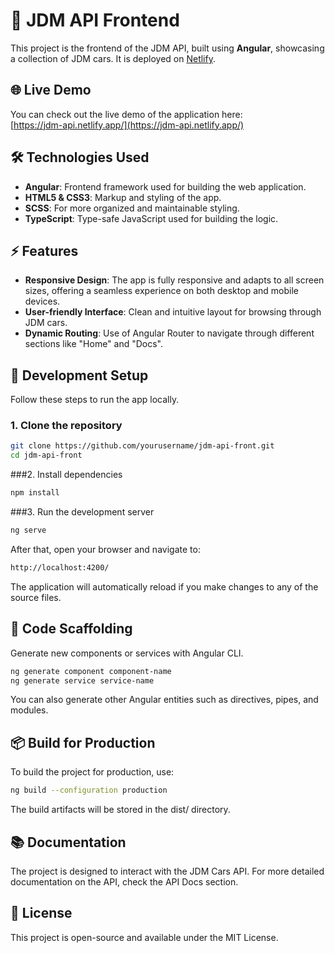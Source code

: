 # 🚗 JDM API Frontend

This project is the frontend of the JDM API, built using **Angular**, showcasing a collection of JDM cars. It is deployed on [Netlify](https://jdm-api.netlify.app/).

## 🌐 Live Demo

You can check out the live demo of the application here:  
[https://jdm-api.netlify.app/](https://jdm-api.netlify.app/)

## 🛠️ Technologies Used

- **Angular**: Frontend framework used for building the web application.
- **HTML5 & CSS3**: Markup and styling of the app.
- **SCSS**: For more organized and maintainable styling.
- **TypeScript**: Type-safe JavaScript used for building the logic.

## ⚡ Features

- **Responsive Design**: The app is fully responsive and adapts to all screen sizes, offering a seamless experience on both desktop and mobile devices.
- **User-friendly Interface**: Clean and intuitive layout for browsing through JDM cars.
- **Dynamic Routing**: Use of Angular Router to navigate through different sections like "Home" and "Docs".

## 🔧 Development Setup

Follow these steps to run the app locally.

### 1. Clone the repository

```bash
git clone https://github.com/yourusername/jdm-api-front.git
cd jdm-api-front
```

###2. Install dependencies

```bash
npm install
```

###3. Run the development server

```bash
ng serve
```

After that, open your browser and navigate to:

```bash
http://localhost:4200/
```

The application will automatically reload if you make changes to any of the source files.

## 🔨 Code Scaffolding

Generate new components or services with Angular CLI.

```bash
ng generate component component-name
ng generate service service-name
```

You can also generate other Angular entities such as directives, pipes, and modules.

## 📦 Build for Production

To build the project for production, use:

```bash
ng build --configuration production
```

The build artifacts will be stored in the dist/ directory.

## 📚 Documentation

The project is designed to interact with the JDM Cars API. For more detailed documentation on the API, check the API Docs section.

## 📜 License

This project is open-source and available under the MIT License.
